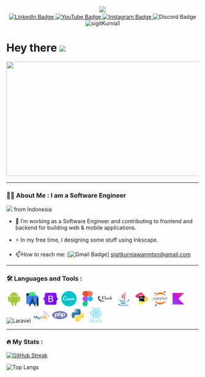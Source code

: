 <div id="header" align="center">
  <img
    src="https://media.giphy.com/media/3kPDmoWdBpQPNhCnUG/giphy.gif"
    width="100" />
</div>

<div id="badges" align="center">
  <a
    href="https://linkedin.com/in/https://www.linkedin.com/in/sigit-kurniawan-a85108272/">
    <img
      src="https://img.shields.io/badge/LinkedIn-blue?style=for-the-badge&logo=linkedin&logoColor=white"
      alt="LinkedIn Badge" />
  </a>
  <a href="https://www.youtube.com/channel/UCzp77sGNJRDdX20Va5Li9qA">
    <img
      src="https://img.shields.io/badge/YouTube-red?style=for-the-badge&logo=youtube&logoColor=white"
      alt="YouTube Badge" />
  </a>
  <a href="https://www.instagram.com/sigit_kurniawan_9/">
    <img
      src="https://img.shields.io/badge/Instagram-pink?style=for-the-badge&logo=instagram&logoColor=white"
      alt="Instagram Badge" />
  </a>
  <a href=""></a>
  <img
    src="https://img.shields.io/badge/Discord-purple?style=for-the-badge&logo=discord&logoColor=white"
    alt="Discord Badge" />
</div>

<div id="badges" align="center">
  <img
    src="https://komarev.com/ghpvc/?username=sigitKurnia1"
    alt="sigitKurnia1" />
</div>

<h1>
  Hey there
  <img
    src="https://media.giphy.com/media/hvRJCLFzcasrR4ia7z/giphy.gif"
    width="30px" />
</h1>

<div align="center">
  <img
    src="https://media.giphy.com/media/L1R1tvI9svkIWwpVYr/giphy.gif"
    width="600"
    height="300" />
</div>

---

### :man_technologist: About Me : I am a Software Engineer

<img
  src="https://media.giphy.com/media/WUlplcMpOCEmTGBtBW/giphy.gif"
  width="30" />
from Indonesia

- :telescope: I’m working as a Software Engineer and contributing to frontend and backend for building web & mobile applications.

- :zap: In my free time, I designing some stuff using Inkscape.

- :mailbox:How to reach me: [![Gmail Badge](https://img.shields.io/badge/-Gmail-blue?style=flat&logo=Gmail&logoColor=white)] sigitkurniawanmtsn@gmail.com

---

### :hammer_and_wrench: Languages and Tools :

<div>
  <img src="https://github.com/devicons/devicon/blob/master/icons/android/android-original.svg" title="Android" alt="Android" width="40" height="40"/>&nbsp;
  <img src="https://github.com/devicons/devicon/blob/master/icons/androidstudio/androidstudio-original.svg" title="Android Studio" alt="Android Studio" width="40" height="40"/>&nbsp;
  <img src="https://github.com/devicons/devicon/blob/master/icons/bootstrap/bootstrap-original.svg" title="Bootstrap" alt="Bootstrap" width="40" height="40"/>&nbsp;
  <img src="https://github.com/devicons/devicon/blob/master/icons/canva/canva-original.svg" title="Canva" alt="Canva" width="40" height="40"/>&nbsp;
  <img src="https://github.com/devicons/devicon/blob/master/icons/figma/figma-original.svg" title="Figma" alt="Figma" width="40" height="40"/>&nbsp;
  <img src="https://github.com/devicons/devicon/blob/master/icons/flask/flask-original-wordmark.svg" title="Flask" alt="Flask" width="40" height="40"/>&nbsp;
  <img src="https://github.com/devicons/devicon/blob/master/icons/java/java-original.svg" title="Java" alt="Java" width="40" height="40"/>&nbsp;
  <img src="https://github.com/devicons/devicon/blob/master/icons/jetbrains/jetbrains-original.svg" title="Jetbrains" alt="Jetbrains" width="40" height="40"/>&nbsp;
  <img src="https://github.com/devicons/devicon/blob/master/icons/jupyter/jupyter-original-wordmark.svg" title="Jupyter" alt="Jupyter" width="40" height="40"/>&nbsp;
  <img src="https://github.com/devicons/devicon/blob/master/icons/kotlin/kotlin-original.svg" title="Kotlin" alt="Kotlin" width="40" height="40"/>&nbsp;
  <img src="https://github.com/devicons/devicons/devicon/blob/master/icons/laravel/laravel-original-wordmark.svg" title="Laravel" alt="Laravel" width="40" height="40"/>&nbsp;
  <img src="https://github.com/devicons/devicon/blob/master/icons/mysql/mysql-original-wordmark.svg" title="MySQL" alt="MySQL" width="40" height="40"/>&nbsp;
  <img src="https://github.com/devicons/devicon/blob/master/icons/php/php-plain.svg" title="PHP" alt="PHP" width="40" height="40"/>&nbsp;
  <img src="https://github.com/devicons/devicon/blob/master/icons/python/python-original.svg" title="Python" alt="Python" width="40" height="40"/>&nbsp;
  <img src="https://github.com/devicons/devicon/blob/master/icons/react/react-original-wordmark.svg" title="Python" alt="Python" width="40" height="40"/>&nbsp;
</div>

---

### :fire: My Stats :

<a href="https://git.io/streak-stats"><img src="http://github-readme-streak-stats.herokuapp.com?user=sigitKurnia1&theme=onedark" alt="GitHub Streak" /></a>

![Top Langs](https://github-readme-stats.vercel.app/api/top-langs/?username=sigitKurnia1&layout=compact)
